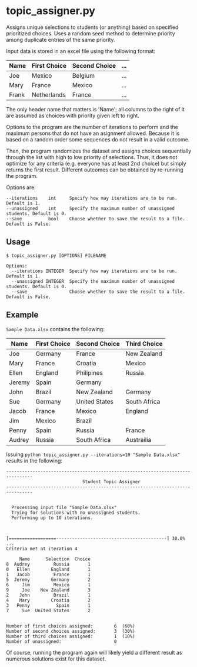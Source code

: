 # topic_assigner.py

Assigns unique selections to students (or anything) based on specified prioritized choices. Uses a random seed method to determine priority among duplicate entries of the same priority.

Input data is stored in an excel file using the following format:

Name   | First Choice   | Second Choice | ...  |
------ | -------------- | ------------- | ---- |
Joe    | Mexico         | Belgium       | ...  |
Mary   | France         | Mexico        | ...  |
Frank  | Netherlands    | France        | ...  |

The only header name that matters is 'Name'; all columns to the right of it are assumed as choices with priority given left to right.

Options to the program are the number of iterations to perform and the maximum persons that do not have an asignment allowed. Because it is based on a random order some sequences do not result in a valid outcome. 

Then, the program randomizes the dataset and assigns choices sequentially through the list with high to low priority of selections. Thus, it does not optimize for any criteria (e.g. everyone has at least 2nd choice) but simply returns the first result. Different outcomes can be obtained by re-running the program.

Options are:

    --iterations    int     Specify how may iterations are to be run. Default is 1.
    --unassigned    int     Specify the maximum number of unassigned students. Default is 0.
    --save          bool    Choose whether to save the result to a file. Default is False.

## Usage

```
$ topic_assigner.py [OPTIONS] FILENAME
```

```
Options:
  --iterations INTEGER  Specify how may iterations are to be run. Default is 1.
  --unassigned INTEGER  Specify the maximum number of unassigned students. Default is 0.
  --save                Choose whether to save the result to a file. Default is False.
```

## Example

`Sample Data.xlsx` contains the following:

Name     | First Choice   | Second Choice    | Third Choice   |
-------- | -------------- | ---------------- | -------------- |
Joe      | Germany        | France           |  New Zealand   |
Mary     | France         | Croatia          |  Mexico        |
Ellen    | England        | Philipines       |  Russia        |
Jeremy   | Spain          | Germany          |                |
John     | Brazil         | New Zealand      |  Germany       |
Sue      | Germany        | United States    |  South Africa  |
Jacob    | France         | Mexico           |  England       |
Jim      | Mexico         | Brazil           |                |
Penny    | Spain          | Russia           |  France        |
Audrey   | Russia         | South Africa     |  Austrailia    |


Issuing `python topic_assigner.py --iterations=10 "Sample Data.xlsx"` results in the following:


```
--------------------------------------------------------------------------------
                             Student Topic Assigner
--------------------------------------------------------------------------------


  Processing input file "Sample Data.xlsx"
  Trying for solutions with no unassigned students.
  Performing up to 10 iterations.



[==================------------------------------------------] 30.0% ...
Criteria met at iteration 4

     Name      Selection  Choice
8  Audrey         Russia       1
0   Ellen        England       1
1   Jacob         France       1
5  Jeremy        Germany       2
6     Jim         Mexico       1
9     Joe    New Zealand       3
2    John         Brazil       1
4    Mary        Croatia       2
3   Penny          Spain       1
7     Sue  United States       2


Number of first choices assigned:        6  (60%)
Number of second choices assigned:       3  (30%)
Number of third choices assigned:        1  (10%)
Number of unassigned:                    0
```

Of course, running the program again will likely yield a different result as numerous solutions exist for this dataset.